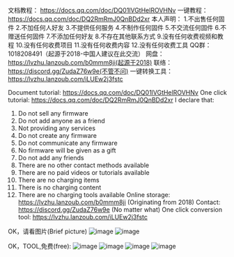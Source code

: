 文档教程：
https://docs.qq.com/doc/DQ01lVGtHelROVHNv
一键教程：
https://docs.qq.com/doc/DQ2RmRmJ0QnBDd2xr
本人声明：
1.不出售任何固件
2.不加任何人好友
3.不提供任何服务
4.不制作任何固件
5.不交流任何固件
6.不赠送任何固件
7.不添加任何好友
8.不存在其他联系方式
9.没有任何收费视频和教程
10.没有任何收费项目
11.没有任何收费内容
12.没有任何收费工具
QQ群：1018208491（起源于2018-中国人建议在此交流）
网盘：https://lvzhu.lanzoub.com/b0mmm8ji(起源于2018)
联络：https://discord.gg/ZudaZ76w9e(不管不问)
一键转换工具：https://lvzhu.lanzoub.com/iLUEw2j3fstc


Document tutorial:
https://docs.qq.com/doc/DQ01lVGtHelROVHNv
One click tutorial:
https://docs.qq.com/doc/DQ2RmRmJ0QnBDd2xr
I declare that:
1. Do not sell any firmware
2. Do not add anyone as a friend
3. Not providing any services
4. Do not create any firmware
5. Do not communicate any firmware
6. No firmware will be given as a gift
7. Do not add any friends
8. There are no other contact methods available
9. There are no paid videos or tutorials available
10. There are no charging items
11. There is no charging content
12. There are no charging tools available
Online storage: https://lvzhu.lanzoub.com/b0mmm8ji (Originating from 2018)
Contact: https://discord.gg/ZudaZ76w9e (No matter what)
One click conversion tool: https://lvzhu.lanzoub.com/iLUEw2j3fstc


OK，请看图片(Brief picture)
![image](https://github.com/user-attachments/assets/7125699f-7fdd-4789-9d71-47ab49c35e56)
![image](https://github.com/user-attachments/assets/e238dd1c-eacb-4ad3-a181-aa3ba012caff)




OK，TOOL,免费(free):
![image](https://github.com/user-attachments/assets/d5989db3-0e4b-40aa-a7e8-5eb63da6be9c)
![image](https://github.com/user-attachments/assets/0e1fa149-a59c-4070-8d49-3bd5efeb00c1)
![image](https://github.com/user-attachments/assets/fc4c46d9-d088-4aca-b316-a352eabedf30)
![image](https://github.com/user-attachments/assets/26247596-f60b-4f77-bfa9-c66e3993c9e7)
